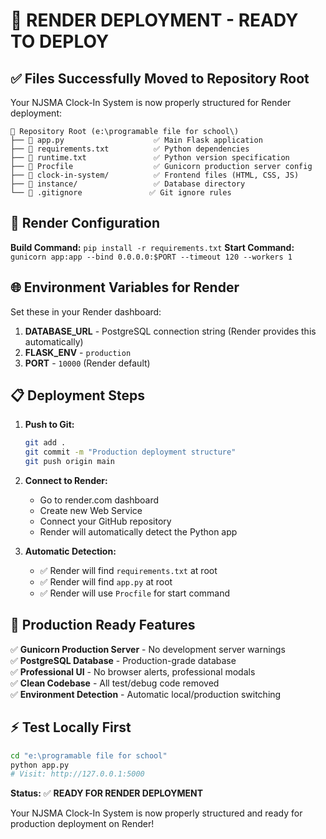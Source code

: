 # 🚀 RENDER DEPLOYMENT - READY TO DEPLOY

## ✅ **Files Successfully Moved to Repository Root**

Your NJSMA Clock-In System is now properly structured for Render deployment:

```
📁 Repository Root (e:\programable file for school\)
├── 📄 app.py                    ✅ Main Flask application
├── 📄 requirements.txt          ✅ Python dependencies 
├── 📄 runtime.txt               ✅ Python version specification
├── 📄 Procfile                  ✅ Gunicorn production server config
├── 📁 clock-in-system/          ✅ Frontend files (HTML, CSS, JS)
├── 📁 instance/                 ✅ Database directory
└── 📄 .gitignore               ✅ Git ignore rules
```

## 🔧 **Render Configuration**

**Build Command:** `pip install -r requirements.txt`
**Start Command:** `gunicorn app:app --bind 0.0.0.0:$PORT --timeout 120 --workers 1`

## 🌐 **Environment Variables for Render**

Set these in your Render dashboard:

1. **DATABASE_URL** - PostgreSQL connection string (Render provides this automatically)
2. **FLASK_ENV** - `production`
3. **PORT** - `10000` (Render default)

## 📋 **Deployment Steps**

1. **Push to Git:**
   ```bash
   git add .
   git commit -m "Production deployment structure"
   git push origin main
   ```

2. **Connect to Render:**
   - Go to render.com dashboard
   - Create new Web Service
   - Connect your GitHub repository
   - Render will automatically detect the Python app

3. **Automatic Detection:**
   - ✅ Render will find `requirements.txt` at root
   - ✅ Render will find `app.py` at root  
   - ✅ Render will use `Procfile` for start command

## 🎯 **Production Ready Features**

✅ **Gunicorn Production Server** - No development server warnings  
✅ **PostgreSQL Database** - Production-grade database  
✅ **Professional UI** - No browser alerts, professional modals  
✅ **Clean Codebase** - All test/debug code removed  
✅ **Environment Detection** - Automatic local/production switching  

## ⚡ **Test Locally First**

```bash
cd "e:\programable file for school"
python app.py
# Visit: http://127.0.0.1:5000
```

**Status:** ✅ **READY FOR RENDER DEPLOYMENT**

Your NJSMA Clock-In System is now properly structured and ready for production deployment on Render!